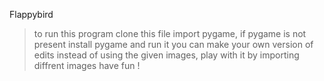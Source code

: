 Flappybird
> to run this program 
> clone this file
> import pygame, if pygame is not present install pygame
> and run it
> you can make your own version of edits
> instead of using the given images, play with it by importing diffrent images
> have fun  !
